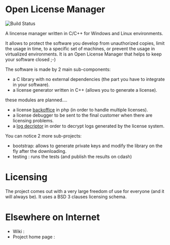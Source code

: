 Open License Manager
===================
![Build Status](https://travis-ci.org/open-license-manager/open-license-manager.png "Build Status")

A lincense manager written in C/C++ for Windows and Linux environments.

It allows to protect the software you develop from unauthorized copies,
limit the usage in time, to a specific set of machines, or prevent the usage in 
virtualized environments. It is an Open License Manager that helps to keep your 
software closed ;-)

The software is made by 2 main sub-components:
 * a C library with no external dependencies (the part you have to integrate in your software).
 * a license generator written in C++ (allows you to generate a license).
 
these modules are planned....
 * a license [backoffice](issues/7) in php (in order to handle multiple licenses).
 * a license debugger to be sent to the final customer when there are licensing problems. 
 * a [log decriptor](issues/8) in order to decrypt logs generated by the license system.

You can notice 2 more sub-projects:
 * bootstrap: allows to generate private keys and modify the library on the fly after the downloading.
 * testing  : runs the tests (and publish the results on cdash)
 
Licensing
=====================
The project comes out with a very large freedom of use for everyone (and it will always be). 
It uses a BSD 3 clauses licensing schema. 

Elsewhere on Internet
=====================
 * Wiki :
 * Project home page :
 